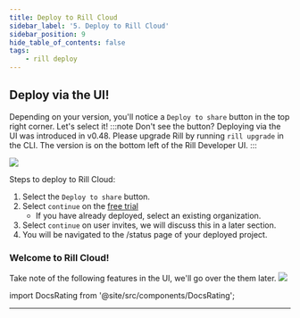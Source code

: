 ```yaml
---
title: Deploy to Rill Cloud
sidebar_label: '5. Deploy to Rill Cloud'
sidebar_position: 9
hide_table_of_contents: false
tags:
    - rill deploy
---
```

## Deploy via the UI!

Depending on your version, you'll notice a `Deploy to share` button in the top right corner. Let's select it!
:::note Don't see the button?
Deploying via the UI was introduced in v0.48. Please upgrade Rill by running `rill upgrade` in the CLI. The version is on the bottom left of the Rill Developer UI.
:::

<img src = '/img/tutorials/106/deploy-ui.gif' class='rounded-gif' />
<br />

Steps to deploy to Rill Cloud:
1. Select the `Deploy to share` button.
2. Select `continue` on the [free trial](https://www.rilldata.com/pricing)
    - If you have already deployed, select an existing organization.
3. Select `continue` on user invites, we will discuss this in a later section. 
4. You will be navigated to the /status page of your deployed project.

### Welcome to Rill Cloud!
Take note of the following features in the UI, we'll go over the them later.
<img src = '/img/tutorials/106/ui-explained.gif' class='rounded-gif' />


import DocsRating from '@site/src/components/DocsRating';

---
<DocsRating />